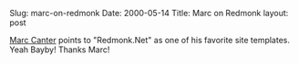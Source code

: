 Slug: marc-on-redmonk
Date: 2000-05-14
Title: Marc on Redmonk
layout: post

<a href="http://scriptingnews.userland.com/stories/storyReader$649">Marc Canter</a> points to &quot;Redmonk.Net&quot; as one of his favorite site templates. Yeah Bayby! Thanks Marc!
